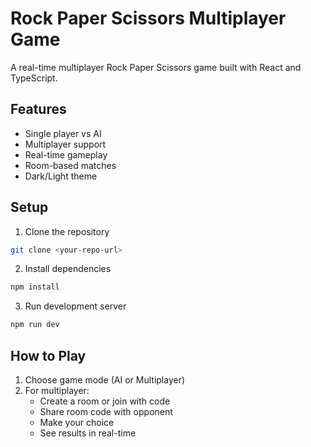 # Rock Paper Scissors Multiplayer Game

A real-time multiplayer Rock Paper Scissors game built with React and TypeScript.

## Features

- Single player vs AI
- Multiplayer support
- Real-time gameplay
- Room-based matches
- Dark/Light theme

## Setup

1. Clone the repository
```bash
git clone <your-repo-url>
```

2. Install dependencies
```bash
npm install
```

3. Run development server
```bash
npm run dev
```

## How to Play

1. Choose game mode (AI or Multiplayer)
2. For multiplayer:
   - Create a room or join with code
   - Share room code with opponent
   - Make your choice
   - See results in real-time
